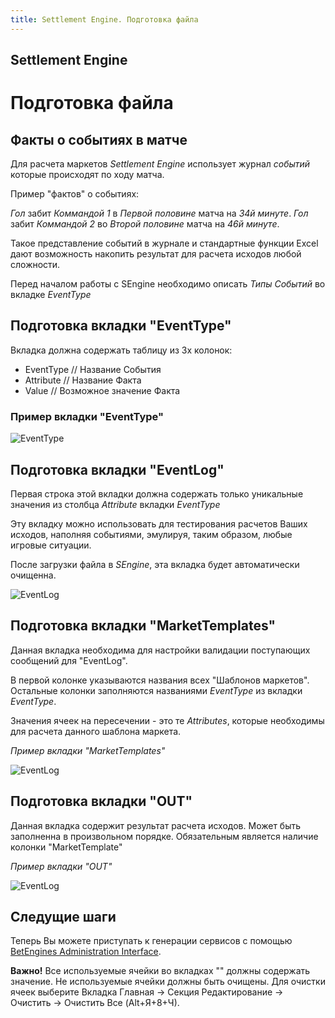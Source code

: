 ```yaml
---
title: Settlement Engine. Подготовка файла
---
```


## Settlement Engine

# Подготовка файла 

## Факты о событиях в матче

Для расчета маркетов *Settlement Engine* использует журнал *событий* которые происходят по ходу матча. 

Пример "фактов" о событиях: 

*Гол* забит *Коммандой 1* в *Первой половине* матча на *34й минуте*.
*Гол* забит *Коммандой 2* во *Второй половине* матча на *46й минуте*.

Такое представление событий в журнале и стандартные функции Excel дают возможность накопить результат для расчета исходов любой сложности.

Перед началом работы с SEngine необходимо описать *Типы Событий* во вкладке *EventType* 

## Подготовка вкладки "EventType"

Вкладка должна содержать таблицу из 3х колонок:

* EventType // Название События
* Attribute // Название Факта
* Value     // Возможное значение Факта

### Пример вкладки "EventType"

![EventType](/img/s-engine/EventType.png)

## Подготовка вкладки "EventLog"

Первая строка этой вкладки должна содержать только уникальные значения из столбца *Attribute* вкладки *EventType*

Эту вкладку можно использовать для тестирования расчетов Ваших исходов, наполняя событиями, эмулируя, таким образом, любые игровые ситуации. 

После загрузки файла в *SEngine*, эта вкладка будет автоматически очищенна.

![EventLog](/img/s-engine/EventLog.png)

## Подготовка вкладки "MarketTemplates"

Данная вкладка необходима для настройки валидации поступающих сообщений для "EventLog".
 
В первой колонке указываются названия всех "Шаблонов маркетов". Остальные колонки заполняются названиями *EventType* из вкладки *EventType*. 

Значения ячеек на пересечении - это те *Attributes*, которые необходимы для расчета данного шаблона маркета.
 
*Пример вкладки "MarketTemplates"*

![EventLog](/img/s-engine/MarketTemplates.png)

## Подготовка вкладки "OUT"

Данная вкладка содержит результат расчета исходов. Может быть заполненна в произвольном порядке. Обязательным является наличие колонки "MarketTemplate"

*Пример вкладки "OUT"*

![EventLog](/img/s-engine/SEngineOUT.png)

## Следущие шаги

Теперь Вы можете приступать к генерации сервисов с помощью [BetEngines Administration Interface](/ru/user-guide/).

<div class="well well-sm">
<b>Важно!</b> Все используемые ячейки во вкладках ""  должны содержать значение. Не используемые ячейки должны быть очищены. Для очистки ячеек выберите Вкладка Главная -> Секция Редактирование -> Очистить -> Очистить Все (Alt+Я+8+Ч).
</div>
